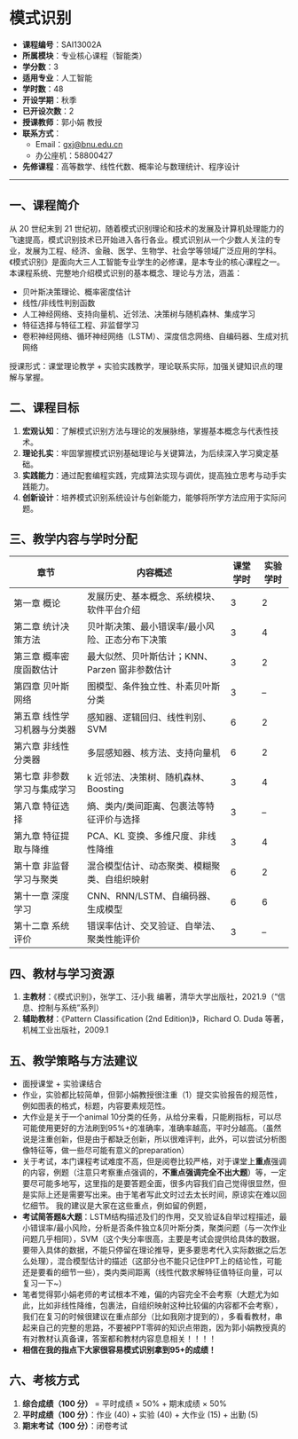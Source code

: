 # 模式识别

- **课程编号**：SAI13002A  
- **所属模块**：专业核心课程（智能类）  
- **学分数**：3  
- **适用专业**：人工智能  
- **学时数**：48  
- **开设学期**：秋季  
- **已开设次数**：2  
- **授课教师**：郭小娟 教授  
- **联系方式**：  
  - Email：gxj@bnu.edu.cn  
  - 办公座机：58800427  
- **先修课程**：高等数学、线性代数、概率论与数理统计、程序设计  

---

## 一、课程简介

从 20 世纪末到 21 世纪初，随着模式识别理论和技术的发展及计算机处理能力的飞速提高，模式识别技术已开始进入各行各业。模式识别从一个少数人关注的专业，发展为工程、经济、金融、医学、生物学、社会学等领域广泛应用的学科。《模式识别》是面向大三人工智能专业学生的必修课，是本专业的核心课程之一。本课程系统、完整地介绍模式识别的基本概念、理论与方法，涵盖：

- 贝叶斯决策理论、概率密度估计  
- 线性/非线性判别函数  
- 人工神经网络、支持向量机、近邻法、决策树与随机森林、集成学习  
- 特征选择与特征工程、非监督学习  
- 卷积神经网络、循环神经网络（LSTM）、深度信念网络、自编码器、生成对抗网络  

授课形式：课堂理论教学 + 实验实践教学，理论联系实际，加强关键知识点的理解与掌握。

## 二、课程目标

1. **宏观认知**：了解模式识别方法与理论的发展脉络，掌握基本概念与代表性技术。  
2. **理论扎实**：牢固掌握模式识别基础理论与关键算法，为后续深入学习奠定基础。  
3. **实践能力**：通过配套编程实践，完成算法实现与调优，提高独立思考与动手实践能力。  
4. **创新设计**：培养模式识别系统设计与创新能力，能够将所学方法应用于实际问题。

## 三、教学内容与学时分配

| 章节 | 内容概述                                                  | 课堂学时 | 实验学时 |
| ---- | --------------------------------------------------------- | -------- | -------- |
| 第一章  概论                | 发展历史、基本概念、系统模块、软件平台介绍                | 3        | 2        |
| 第二章  统计决策方法        | 贝叶斯决策、最小错误率/最小风险、正态分布下决策            | 3        | 4        |
| 第三章  概率密度函数估计    | 最大似然、贝叶斯估计；KNN、Parzen 窗非参数估计            | 3        | 2        |
| 第四章  贝叶斯网络          | 图模型、条件独立性、朴素贝叶斯分类                        | 3        | –        |
| 第五章  线性学习机器与分类器| 感知器、逻辑回归、线性判别、SVM                            | 6        | 2        |
| 第六章  非线性分类器        | 多层感知器、核方法、支持向量机                            | 6        | 2        |
| 第七章  非参数学习与集成学习| k 近邻法、决策树、随机森林、Boosting                      | 3        | 4        |
| 第八章  特征选择            | 熵、类内/类间距离、包裹法等特征评价与选择                  | 3        | –        |
| 第九章  特征提取与降维      | PCA、KL 变换、多维尺度、非线性降维                        | 3        | 4        |
| 第十章  非监督学习与聚类    | 混合模型估计、动态聚类、模糊聚类、自组织映射               | 6        | 2        |
| 第十一章 深度学习           | CNN、RNN/LSTM、自编码器、生成模型                         | 6        | 6        |
| 第十二章 系统评价           | 错误率估计、交叉验证、自举法、聚类性能评价                 | 3        | –        |

## 四、教材与学习资源

1. **主教材**：《模式识别》，张学工、汪小我 编著，清华大学出版社，2021.9（“信息、控制与系统”系列）  
2. **辅助教材**：《Pattern Classification (2nd Edition)》，Richard O. Duda 等著，机械工业出版社，2009.1  

## 五、教学策略与方法建议

- 面授课堂 + 实验课结合  
- 作业，实验都比较简单，但郭小娟教授很注重（1）提交实验报告的规范性，例如图表的格式，标题，内容要素规范性。  
- 大作业是关于一个animal 10分类的任务，从给分来看，只能刷指标，可以尽可能使用更好的方法刷到95%+的准确率，准确率越高，平时分越高。（虽然说是注重创新，但是由于都缺乏创新，所以很难评判，此外，可以尝试分析图像特征等，做一些尽可能有意义的preparation）
- 关于考试，本门课程考试难度不高，但是阅卷比较严格，对于课堂上**重点**强调的内容，例题（注意只考察重点强调的，**不重点强调完全不出大题**）等，一定要尽可能多地写，这里指的是要答题全面，很多内容我们自己觉得很显然，但是实际上还是需要写出来。由于笔者写此文时过去太长时间，原谅实在难以回忆细节。
  我的建议是大家在这些重点，例如留的例题，
- **考试简答题&大题**：LSTM结构描述及们的作用，交叉验证&自举过程描述，最小错误率/最小风险，分析是否条件独立&贝叶斯分类，聚类问题（与一次作业问题几乎相同），SVM（这个失分率很高，主要是考试会提供给具体的数据，要带入具体的数据，不能只停留在理论推导，更多要思考代入实际数据之后怎么处理），混合模型估计的描述（这部分也不能只记住PPT上的结论性，可能还是要看的细节一些），类内类间距离（线性代数求解特征值特征向量，可以复习一下~）
- 笔者觉得郭小娟老师的考试根本不难，偏的内容完全不会考察（大题尤为如此，比如非线性降维，包裹法，自组织映射这种比较偏的内容都不会考察），我们在复习的时候很建议在重点部分（比如我刚才提到的），多看看教材，串起来自己的完整的思路，不要被PPT零碎的知识点带跑，因为郭小娟教授真的有对教材认真备课，答案都和教材内容息息相关！！！！
- **相信在我的指点下大家很容易模式识别拿到95+的成绩！**
## 六、考核方式
1. **综合成绩（100 分）** = 平时成绩 × 50% + 期末成绩 × 50%  
2. **平时成绩（100 分）**：作业 (40) + 实验 (40) + 大作业 (15) + 出勤 (5)  
3. **期末考试（100 分）**：闭卷考试  

